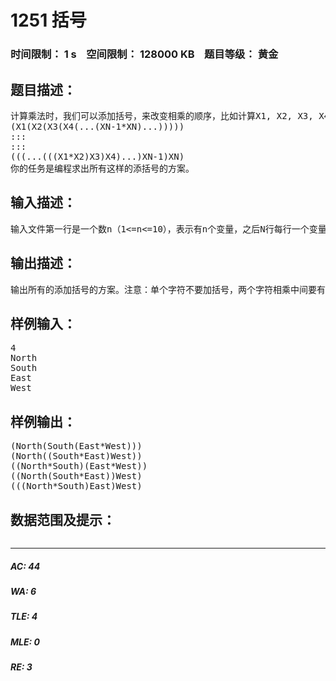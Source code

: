 # 1251 括号   
### 时间限制： 1 s&nbsp;&nbsp;&nbsp;&nbsp;空间限制： 128000 KB&nbsp;&nbsp;&nbsp;&nbsp;题目等级： 黄金  
## 题目描述：  

<pre>
计算乘法时，我们可以添加括号，来改变相乘的顺序，比如计算X1, X2, X3, X4, …, XN的积，可以
(X1(X2(X3(X4(...(XN-1*XN)...)))))
:::
:::
(((...(((X1*X2)X3)X4)...)XN-1)XN)
你的任务是编程求出所有这样的添括号的方案。
</pre>
  
  
## 输入描述：  

<pre>
输入文件第一行是一个数n（1<=n<=10），表示有n个变量，之后N行每行一个变量的名字。
</pre>
  
  
## 输出描述：  

<pre>
输出所有的添加括号的方案。注意：单个字符不要加括号，两个字符相乘中间要有乘号。
</pre>
  
  
## 样例输入：  

<pre>
4
North 
South 
East 
West
</pre>
  
  
## 样例输出：  

<pre>
(North(South(East*West)))
(North((South*East)West))
((North*South)(East*West))
((North(South*East))West)
(((North*South)East)West)
</pre>
  
  
## 数据范围及提示：  

<pre>
</pre>
  
  
***  

##### AC: 44  
##### WA: 6  
##### TLE: 4  
##### MLE: 0  
##### RE: 3  
